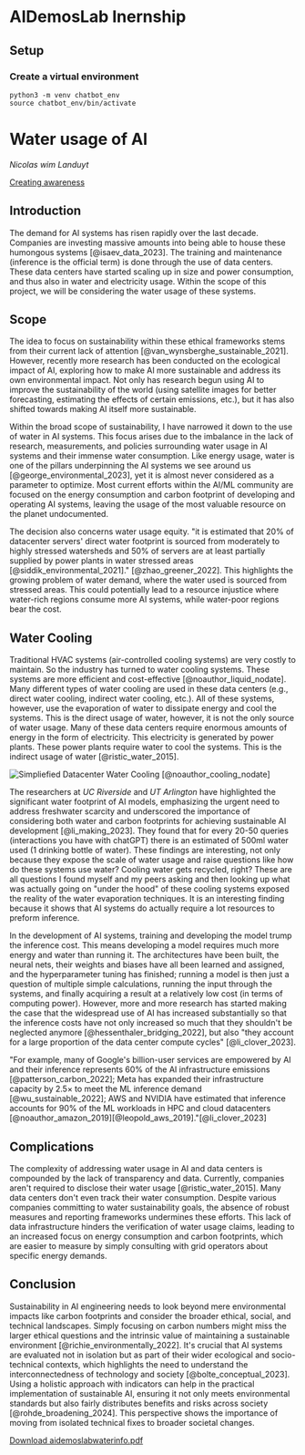 # AIDemosLab Inernship

## Setup

### Create a virtual environment
```
python3 -m venv chatbot_env
source chatbot_env/bin/activate
```

# Water usage of AI
*Nicolas wim Landuyt*

[Creating awareness](https://aidemoslab.streamlit.app/)

## Introduction

The demand for AI systems has risen rapidly over the last decade.
Companies are investing massive amounts into being able to house these
humongous systems [@isaev_data_2023]. The training and maintenance
(inference is the official term) is done through the use of data
centers. These data centers have started scaling up in size and power
consumption, and thus also in water and electricity usage. Within the
scope of this project, we will be considering the water usage of these
systems.

## Scope

The idea to focus on sustainability within these ethical frameworks
stems from their current lack of attention
[@van_wynsberghe_sustainable_2021]. However, recently more research has
been conducted on the ecological impact of AI, exploring how to make AI
more sustainable and address its own environmental impact. Not only has
research begun using AI to improve the sustainability of the world
(using satellite images for better forecasting, estimating the effects
of certain emissions, etc.), but it has also shifted towards making AI
itself more sustainable.

Within the broad scope of sustainability, I have narrowed it down to the
use of water in AI systems. This focus arises due to the imbalance in
the lack of research, measurements, and policies surrounding water usage
in AI systems and their immense water consumption. Like energy usage,
water is one of the pillars underpinning the AI systems we see around us
[@george_environmental_2023], yet it is almost never considered as a
parameter to optimize. Most current efforts within the AI/ML community
are focused on the energy consumption and carbon footprint of developing
and operating AI systems, leaving the usage of the most valuable
resource on the planet undocumented.

The decision also concerns water usage equity. "it is estimated that 20%
of datacenter servers' direct water footprint is sourced from moderately
to highly stressed watersheds and 50% of servers are at least partially
supplied by power plants in water stressed areas
[@siddik_environmental_2021]." [@zhao_greener_2022]. This highlights the
growing problem of water demand, where the water used is sourced from
stressed areas. This could potentially lead to a resource injustice
where water-rich regions consume more AI systems, while water-poor
regions bear the cost.

## Water Cooling

Traditional HVAC systems (air-controlled cooling systems) are very
costly to maintain. So the industry has turned to water cooling systems.
These systems are more efficient and cost-effective
[@noauthor_liquid_nodate]. Many different types of water cooling are
used in these data centers (e.g., direct water cooling, indirect water
cooling, etc.). All of these systems, however, use the evaporation of
water to dissipate energy and cool the systems. This is the direct usage
of water, however, it is not the only source of water usage. Many of
these data centers require enormous amounts of energy in the form of
electricity. This electricity is generated by power plants. These power
plants require water to cool the systems. This is the indirect usage of
water [@ristic_water_2015].

![Simpliefied Datacenter Water Cooling
[@noauthor_cooling_nodate]](images/dc_evaporative-cooling-system_0.jpg)

The researchers at *UC Riverside* and *UT Arlington* have highlighted
the significant water footprint of AI models, emphasizing the urgent
need to address freshwater scarcity and underscored the importance of
considering both water and carbon footprints for achieving sustainable
AI development [@li_making_2023]. They found that for every 20-50
queries (interactions you have with chatGPT) there is an estimated of
500ml water used (1 drinking bottle of water). These findings are
interesting, not only because they expose the scale of water usage and
raise questions like how do these systems use water? Cooling water gets
recycled, right? These are all questions I found myself and my peers
asking and then looking up what was actually going on \"under the hood\"
of these cooling systems exposed the reality of the water evaporation
techniques. It is an interesting finding because it shows that AI
systems do actually require a lot resources to preform inference.

In the development of AI systems, training and developing the model
trump the inference cost. This means developing a model requires much
more energy and water than running it. The architectures have been
built, the neural nets, their weights and biases have all been learned
and assigned, and the hyperparameter tuning has finished; running a
model is then just a question of multiple simple calculations, running
the input through the systems, and finally acquiring a result at a
relatively low cost (in terms of computing power). However, more and
more research has started making the case that the widespread use of AI
has increased substantially so that the inference costs have not only
increased so much that they shouldn't be neglected anymore
[@hessenthaler_bridging_2022], but also \"they account for a large
proportion of the data center compute cycles\" [@li_clover_2023].

\"For example, many of Google's billion-user services are empowered by
AI and their inference represents 60% of the AI infrastructure emissions
[@patterson_carbon_2022]; Meta has expanded their infrastructure
capacity by 2.5× to meet the ML inference demand [@wu_sustainable_2022];
AWS and NVIDIA have estimated that inference accounts for 90% of the ML
workloads in HPC and cloud datacenters
[@noauthor_amazon_2019][@leopold_aws_2019].\"[@li_clover_2023]

## Complications

The complexity of addressing water usage in AI and data centers is
compounded by the lack of transparency and data. Currently, companies
aren't required to disclose their water usage [@ristic_water_2015]. Many
data centers don't even track their water consumption. Despite various
companies committing to water sustainability goals, the absence of
robust measures and reporting frameworks undermines these efforts. This
lack of data infrastructure hinders the verification of water usage
claims, leading to an increased focus on energy consumption and carbon
footprints, which are easier to measure by simply consulting with grid
operators about specific energy demands.

## Conclusion

Sustainability in AI engineering needs to look beyond mere environmental
impacts like carbon footprints and consider the broader ethical, social,
and technical landscapes. Simply focusing on carbon numbers might miss
the larger ethical questions and the intrinsic value of maintaining a
sustainable environment [@richie_environmentally_2022]. It's crucial
that AI systems are evaluated not in isolation but as part of their
wider ecological and socio-technical contexts, which highlights the need
to understand the interconnectedness of technology and society
[@bolte_conceptual_2023]. Using a holistic approach with indicators can
help in the practical implementation of sustainable AI, ensuring it not
only meets environmental standards but also fairly distributes benefits
and risks across society [@rohde_broadening_2024]. This perspective
shows the importance of moving from isolated technical fixes to broader
societal changes.

[Download aidemoslabwaterinfo.pdf](waterinfo/aidemoslabwaterinfo.pdf)
